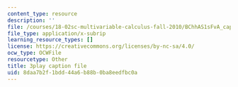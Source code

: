 ```yaml
---
content_type: resource
description: ''
file: /courses/18-02sc-multivariable-calculus-fall-2010/BChhAS1sFvA_captions.vtt
file_type: application/x-subrip
learning_resource_types: []
license: https://creativecommons.org/licenses/by-nc-sa/4.0/
ocw_type: OCWFile
resourcetype: Other
title: 3play caption file
uid: 8daa7b2f-1bdd-44a6-b88b-0ba8eedfbc0a
---
```

